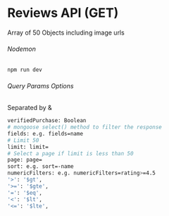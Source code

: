 # Reviews API (GET)

Array of 50 Objects including image urls

###### Nodemon

```sh
npm run dev
```

###### Query Params Options

Separated by &

```sh
verifiedPurchase: Boolean
# mongoose select() method to filter the response
fields: e.g. fields=name
# Limit 50
limit: limit=
# Select a page if limit is less than 50
page: page=
sort: e.g. sort=-name
numericFilters: e.g. numericFilters=rating>=4.5
'>': '$gt',
'>=': '$gte',
'=': '$eq',
'<': '$lt',
'<=': '$lte',
```
